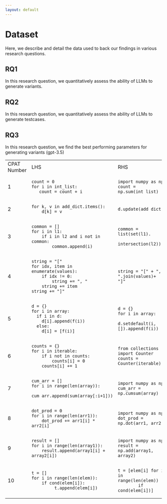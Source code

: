 ```yaml
---
layout: default
---
```


# Dataset
Here, we describe and detail the data used to 
back our findings in various research questions.

## RQ1
In this research question, we quantitatively
assess the ability of LLMs to generate variants.

## RQ2
In this research question, we quantitatively
assess the ability of LLMs to generate testcases.

## RQ3
In this research question, we find the best performing parameters
for generating variants (gpt-3.5)
<table>
    <tr>
        <td>CPAT Number</td>
        <td>LHS</td>
        <td>RHS</td>
        <td>Total Variants</td>
        <td>Correct Variants</td>
        <td>Useful Variants</td>
        <td>Applicable Variants</td>
    </tr>
    <tr>
<td>1</td>
<td>

```
count = 0
for i in int_list:
   count = count + i
```

</td>
<td>

```
import numpy as np
count = np.sum(int_list)
```

</td>
<td>1185</td>
<td>291</td>
<td>83</td>
<td>50</td>
    </tr>
    <tr>
<td>2</td>
<td>

```
for k, v in add_dict.items():
    d[k] = v 
```

</td>
<td>

```
d.update(add_dict)
```

</td>
<td>1201</td>
<td>478</td>
<td>119</td>
<td>110</td>
    </tr>
    <tr>
<td>3</td>
<td>

```
common = []
for i in l1:
    if i in l2 and i not in common:
        common.append(i)
```

</td>
<td>

```
common = list(set(l1).
            intersection(l2))
```

</td>
<td>782 </td>
<td>287 </td>
<td>107 </td>
<td>66</td>
    </tr>
    <tr>
<td>4</td>
<td>

```
string = "["
for idx, item in enumerate(values):
    if idx != 0:
        string += ", "
    string += item
string += "]"
```

</td>
<td>

```
string = "[" + ", ".join(values)+ "]"
```

</td>
<td>285 </td>
<td>101 </td>
<td>20</td>
<td>10</td>
    </tr>
    <tr>
<td>5</td>
<td>

```
d = {}
for i in array:
  if i in d:
    d[i].append(f(i))
  else:
    d[i] = [f(i)]
```

</td>
<td>

```
d = {}
for i in array:
    d.setdefault(i, []).append(f(i))
```

</td>
<td>1265 </td>
<td>416 </td>
<td>150</td>
<td>75</td>
    </tr>
    <tr>
<td>6</td>
<td>

```
counts = {}
for i in iterable:
    if i not in counts:
        counts[i] = 0
    counts[i] += 1
```

</td>
<td>

```
from collections import Counter
counts = Counter(iterable)
```

</td>
<td>927 </td>
<td>425</td>
<td>202 </td>
<td>85</td>
    </tr>
    <tr>
<td>7</td>
<td>

```
cum_arr = []
for i in range(len(array)):
    cum_arr.append(sum(array[:i+1]))
```

</td>
<td>

```
import numpy as np
cum_arr = np.cumsum(array)
```

</td>
<td>1223</td>
<td>290 </td>
<td>95 </td>
<td>80</td>
    </tr>
    <tr>
<td>8</td>
<td>

```
dot_prod = 0
for i in range(len(arr1)):
    dot_prod += arr1[i] * arr2[i]
```

</td>
<td>

```
import numpy as np
dot_prod = np.dot(arr1, arr2)
```

</td>
<td>177 </td>
<td>28 </td>
<td>26 </td>
<td>24</td>
    </tr>
    <tr>
<td>9</td>
<td>

```
result = []
for i in range(len(array1)):
    result.append(array1[i] + array2[i])
```

</td>
<td>

```
import numpy as np
result = np.add(array1, array2)
```

</td>
<td>64 </td>
<td>11</td>
<td>11 </td>
<td>9</td>
    </tr>
    <tr>
<td>10</td>
<td>

```
t = []
for i in range(len(elem)):
    if cond(elem[i]):
         t.append(elem[i])  
```

</td>
<td>

```
t = [elem[i] for i in range(len(elem)) 
        if cond(elem[i])]
```

</td>
<td>955 </td>
<td>453 </td>
<td>226  </td>
<td>71 </td>
    </tr>
</table>